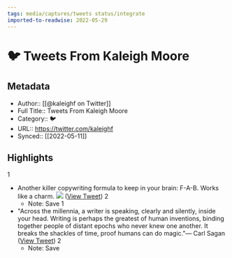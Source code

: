 ```yaml
---
tags: media/captures/tweets status/integrate
imported-to-readwise: 2022-05-29
---
```

# 🐦 Tweets From Kaleigh Moore

## Metadata
- Author:: [[@kaleighf on Twitter]]
- Full Title:: Tweets From Kaleigh Moore
- Category:: 🐦
- URL:: https://twitter.com/kaleighf
- Synced:: [[2022-05-11]]

## Highlights
1
- Another killer copywriting formula to keep in your brain: F-A-B. Works like a charm. 
  ![](https://pbs.twimg.com/media/FMOWwwmWQAAcR0s.jpg) ([View Tweet](https://twitter.com/kaleighf/status/1496205320099663877))
2
    - Note: Save
1
- "Across the millennia, a writer is speaking, clearly and silently, inside your head. Writing is perhaps the greatest of human inventions, binding together people of distant epochs who never knew one another. It breaks the shackles of time, proof humans can do magic."― Carl Sagan ([View Tweet](https://twitter.com/kaleighf/status/1524198510027026432))
2
    - Note: Save
